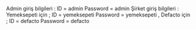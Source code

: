 Admin giriş bilgileri : ID = admin Password = admin Şirket giriş bilgileri : Yemeksepeti için ; ID = yemeksepeti Password = yemeksepeti , Defacto için ; ID = defacto Password = defacto
